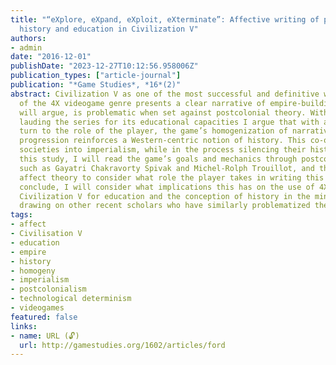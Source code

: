 ```yaml
---
title: "“eXplore, eXpand, eXploit, eXterminate”: Affective writing of postcolonial
  history and education in Civilization V"
authors:
- admin
date: "2016-12-01"
publishDate: "2023-12-27T10:12:56.958006Z"
publication_types: ["article-journal"]
publication: "*Game Studies*, *16*(2)"
abstract: Civilization V as one of the most successful and definitive works
  of the 4X videogame genre presents a clear narrative of empire-building that, I
  will argue, is problematic when set against postcolonial theory. With many studies
  lauding the series for its educational capacities I argue that with an affective
  turn to the role of the player, the game’s homogenization of narratives of societal
  progression reinforces a Western-centric notion of history. This co-opts non-colonial
  societies into imperialism, while in the process silencing their histories. For
  this study, I will read the game’s goals and mechanics through postcolonial theorists
  such as Gayatri Chakravorty Spivak and Michel-Rolph Trouillot, and then turn to
  affect theory to consider what role the player takes in writing this history. To
  conclude, I will consider what implications this has on the use of 4X games like
  Civilization V for education and the conception of history in the minds of the players,
  drawing on other recent scholars who have similarly problematized the series.
tags:
- affect
- Civilisation V
- education
- empire
- history
- homogeny
- imperialism
- postcolonialism
- technological determinism
- videogames
featured: false
links:
- name: URL (🔓)
  url: http://gamestudies.org/1602/articles/ford
---
```

